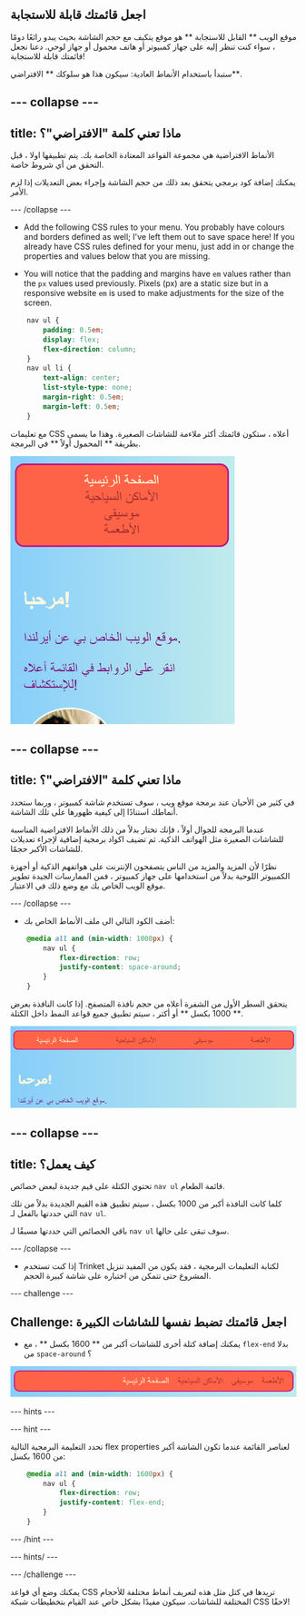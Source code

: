 ## اجعل قائمتك قابلة للاستجابة

موقع الويب ** القابل للاستجابة ** هو موقع يتكيف مع حجم الشاشة بحيث يبدو رائعًا دومًا ، سواء كنت تنظر إليه على جهاز كمبيوتر أو هاتف محمول أو جهاز لوحي. دعنا نجعل قائمتك قابلة للاستجابة!

ستبدأ باستخدام الأنماط العادية: سيكون هذا هو سلوكك ** الافتراضي**.

## \--- collapse \---

## title: ماذا تعني كلمة "الافتراضي"؟

الأنماط الافتراضية هي مجموعة القواعد المعتادة الخاصة بك. يتم تطبيقها اولا ، قبل التحقق من أي شروط خاصة.

يمكنك إضافة كود برمجي يتحقق بعد ذلك من حجم الشاشة وإجراء بعض التعديلات إذا لزم الأمر.

\--- /collapse \---

+ Add the following CSS rules to your menu. You probably have colours and borders defined as well; I've left them out to save space here! If you already have CSS rules defined for your menu, just add in or change the properties and values below that you are missing.

+ You will notice that the padding and margins have `em` values rather than the `px` values used previously. Pixels (px) are a static size but in a responsive website `em` is used to make adjustments for the size of the screen.

```css
    nav ul {
        padding: 0.5em;
        display: flex;
        flex-direction: column;
    }
    nav ul li {
        text-align: center; 
        list-style-type: none;
        margin-right: 0.5em;
        margin-left: 0.5em;
    }
```

مع تعليمات CSS أعلاه ، ستكون قائمتك أكثر ملاءمة للشاشات الصغيرة. وهذا ما يسمى بطريقة ** المحمول أولاً ** في البرمجة.

![عناصر القائمة مكدسة عموديا على شاشة صغيرة](images/responsiveMenuMobile.png)

## \--- collapse \---

## title: ماذا تعني كلمة "الافتراضي"؟

في كثير من الأحيان عند برمجة موقع ويب ، سوف تستخدم شاشة كمبيوتر ، وربما ستحدد أنماطك استنادًا إلى كيفية ظهورها على تلك الشاشة.

عندما البرمجة للجوال أولاً ، فإنك تختار بدلاً من ذلك الأنماط الافتراضية المناسبة للشاشات الصغيرة مثل الهواتف الذكية. ثم تضيف اكواد برمجية إضافية لإجراء تعديلات للشاشات الأكبر حجمًا.

نظرًا لأن المزيد والمزيد من الناس يتصفحون الإنترنت على هواتفهم الذكية أو أجهزة الكمبيوتر اللوحية بدلاً من استخدامها على جهاز كمبيوتر ، فمن الممارسات الجيدة تطوير موقع الويب الخاص بك مع وضع ذلك في الاعتبار.

\--- /collapse \---

+ أضف الكود التالي الى ملف الأنماط الخاص بك:

```css
    @media all and (min-width: 1000px) {
        nav ul {
            flex-direction: row;
            justify-content: space-around;
        }
    }
```

يتحقق السطر الأول من الشفرة أعلاه من حجم نافذة المتصفح. إذا كانت النافذة بعرض ** 1000 بكسل ** أو أكثر ، سيتم تطبيق جميع قواعد النمط داخل الكتلة.

![عناصر القائمة متباعدة بالتساوي عبر سطر واحد على شاشة أوسع](images/responsiveMenuMedium.png)

## \--- collapse \---

## title: كيف يعمل؟

تحتوي الكتلة على قيم جديدة لبعض خصائص ` nav ul ` قائمة الطعام.

كلما كانت النافذة أكبر من 1000 بكسل ، سيتم تطبيق هذه القيم الجديدة بدلاً من تلك التي حددتها بالفعل لـ ` nav ul `.

باقي الخصائص التي حددتها مسبقًا لـ ` nav ul ` سوف تبقى على حالها.

\--- /collapse \---

+ إذا كنت تستخدم Trinket لكتابة التعليمات البرمجية ، فقد يكون من المفيد تنزيل المشروع حتى تتمكن من اختباره على شاشة كبيرة الحجم.

\--- challenge \---

## Challenge: اجعل قائمتك تضبط نفسها للشاشات الكبيرة

+ يمكنك إضافة كتلة أخرى للشاشات أكبر من ** 1600 بكسل ** ، مع ` flex-end ` بدلا من ` space-around ` ؟

![عناصر القائمة إلى اليمين على شاشة عريضة](images/responsiveMenuWide.png)

\--- hints \---

\--- hint \---

تحدد التعليمة البرمجية التالية flex properties لعناصر القائمة عندما تكون الشاشة أكبر من 1600 بكسل:

```css
    @media all and (min-width: 1600px) {
        nav ul {
            flex-direction: row;
            justify-content: flex-end;
        }
    }  
```

\--- /hint \---

\--- hints/ \---

\--- /challenge \---

يمكنك وضع أي قواعد CSS تريدها في كتل مثل هذه لتعريف أنماط مختلفة للأحجام المختلفة للشاشات. سيكون مفيدًا بشكل خاص عند القيام بتخطيطات شبكة CSS لاحقًا!